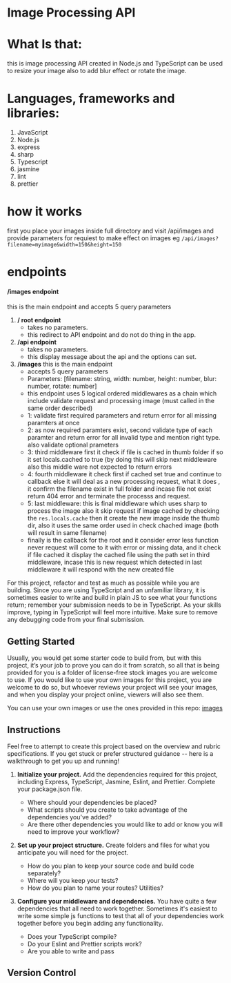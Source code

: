 # Image Processing API

# What Is that:
this is image processing API created in Node.js and TypeScript can be used to resize your image also to add blur effect or rotate the image.

# Languages, frameworks and libraries:
1. JavaScript
2. Node.js
3. express
4. sharp
5. Typescript
6. jasmine
7. lint
8. prettier

# how it works
first you place your images inside full directory and visit /api/images and provide parameters for requiest to make effect on images eg 
`/api/images?filename=myimage&width=150&height=150`

# endpoints

#### /images endpoint
this is the main endpoint and accepts 5 query parameters

1. **/ root endpoint**
   - takes no parameters.
   - this redirect to API endpoint and do not do thing in the app.
2. **/api endpoint**
   - takes no parameters.
   - this display message about the api and the options can set.
3. **/images**
   this is the main endpoint
   - accepts 5 query parameters
   - Parameters: [filename: string, width: number, height: number, blur: number, rotate: number]
   - this endpoint uses 5 logical ordered middlewares as a chain which include validate request and processing image (must called in the same order described)
   - 1: validate first required parameters and return error for all missing paramters at once
   - 2: as now required paramters exist, second validate type of each paramter and return error for all invalid type and mention right type. also validate optional prameters
   - 3: third middleware first it check if file is cached in thumb folder if so it set locals.cached to true (by doing this will skip next middleware also this middle ware not expected to return errors
   - 4: fourth middleware it check first if cached set true and continue to callback else it will deal as a new processing request, what it does , it confirm the filename exist in full folder and incase file not exist return 404 error and terminate the processs and request.
   - 5: last middleware: this is final middleware which uses sharp to process the image also it skip request if image cached by checking the `res.locals.cache` then it create the new image inside the thumb dir, also it uses the same order used in check chached image (both will result in same filename)    
   - finally is the callback for the root and it consider error less function never request will come to it with error or missing data, and it check if file cached it display the cached file using the path set in third middleware, incase this is new request which detected in last middleware it will respond with the new created file  
   
   

For this project, refactor and test as much as possible while you are building. Since you are using TypeScript and an unfamiliar library, it is sometimes easier to write and build in plain JS to see what your functions return; remember your submission needs to be in TypeScript. As your skills improve, typing in TypeScript will feel more intuitive. Make sure to remove any debugging code from your final submission.

## Getting Started

Usually, you would get some starter code to build from, but with this project, it’s your job to prove you can do it from scratch, so all that is being provided for you is a folder of license-free stock images you are welcome to use. If you would like to use your own images for this project, you are welcome to do so, but whoever reviews your project will see your images, and when you display your project online, viewers will also see them.

You can use your own images or use the ones provided in this repo: [images](images)

## Instructions

Feel free to attempt to create this project based on the overview and rubric specifications. If you get stuck or prefer structured guidance -- here is a walkthrough to get you up and running!

1. **Initialize your project.**
   Add the dependencies required for this project, including Express, TypeScript, Jasmine, Eslint, and Prettier. Complete your package.json file.
   - Where should your dependencies be placed?
   - What scripts should you create to take advantage of the dependencies you've added?
   - Are there other dependencies you would like to add or know you will need to improve your workflow?
2. **Set up your project structure.**
   Create folders and files for what you anticipate you will need for the project.
   - How do you plan to keep your source code and build code separately?
   - Where will you keep your tests?
   - How do you plan to name your routes? Utilities?
3. **Configure your middleware and dependencies.**
   You have quite a few dependencies that all need to work together. Sometimes it's easiest to write some simple js functions to test that all of your dependencies work together before you begin adding any functionality.

   - Does your TypeScript compile?
   - Do your Eslint and Prettier scripts work?
   - Are you able to write and pass

## Version Control
